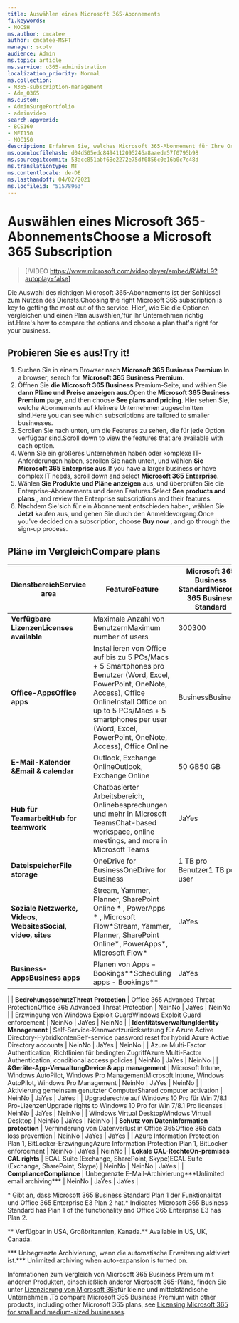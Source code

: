 ```yaml
---
title: Auswählen eines Microsoft 365-Abonnements
f1.keywords:
- NOCSH
ms.author: cmcatee
author: cmcatee-MSFT
manager: scotv
audience: Admin
ms.topic: article
ms.service: o365-administration
localization_priority: Normal
ms.collection:
- M365-subscription-management
- Adm_O365
ms.custom:
- AdminSurgePortfolio
- adminvideo
search.appverid:
- BCS160
- MET150
- MOE150
description: Erfahren Sie, welches Microsoft 365-Abonnement für Ihre Organisation richtig ist.
ms.openlocfilehash: d04d505edc8494112095246a8aaede57f0795b98
ms.sourcegitcommit: 53acc851abf68e2272e75df0856c0e16b0c7e48d
ms.translationtype: MT
ms.contentlocale: de-DE
ms.lasthandoff: 04/02/2021
ms.locfileid: "51578963"
---
```

# <a name="choose-a-microsoft-365-subscription"></a><span data-ttu-id="4b397-103">Auswählen eines Microsoft 365-Abonnements</span><span class="sxs-lookup"><span data-stu-id="4b397-103">Choose a Microsoft 365 Subscription</span></span>

> [!VIDEO https://www.microsoft.com/videoplayer/embed/RWfzL9?autoplay=false]

<span data-ttu-id="4b397-104">Die Auswahl des richtigen Microsoft 365-Abonnements ist der Schlüssel zum Nutzen des Diensts.</span><span class="sxs-lookup"><span data-stu-id="4b397-104">Choosing the right Microsoft 365 subscription is key to getting the most out of the service.</span></span> <span data-ttu-id="4b397-105">Hier&#39;, wie Sie die Optionen vergleichen und einen Plan auswählen,&#39;für Ihr Unternehmen richtig ist.</span><span class="sxs-lookup"><span data-stu-id="4b397-105">Here&#39;s how to compare the options and choose a plan that&#39;s right for your business.</span></span>

## <a name="try-it"></a><span data-ttu-id="4b397-106">Probieren Sie es aus!</span><span class="sxs-lookup"><span data-stu-id="4b397-106">Try it!</span></span>

1. <span data-ttu-id="4b397-107">Suchen Sie in einem Browser nach  **Microsoft 365 Business Premium**.</span><span class="sxs-lookup"><span data-stu-id="4b397-107">In a browser, search for  **Microsoft 365 Business Premium**.</span></span>
2. <span data-ttu-id="4b397-108">Öffnen Sie **die Microsoft 365 Business** Premium-Seite, und wählen Sie **dann Pläne und Preise anzeigen aus.**</span><span class="sxs-lookup"><span data-stu-id="4b397-108">Open the  **Microsoft 365 Business Premium**  page, and then choose  **See plans and pricing**.</span></span> <span data-ttu-id="4b397-109">Hier sehen Sie, welche Abonnements auf kleinere Unternehmen zugeschnitten sind.</span><span class="sxs-lookup"><span data-stu-id="4b397-109">Here you can see which subscriptions are tailored to smaller businesses.</span></span>
3. <span data-ttu-id="4b397-110">Scrollen Sie nach unten, um die Features zu sehen, die für jede Option verfügbar sind.</span><span class="sxs-lookup"><span data-stu-id="4b397-110">Scroll down to view the features that are available with each option.</span></span>
4. <span data-ttu-id="4b397-111">Wenn Sie ein größeres Unternehmen haben oder komplexe IT-Anforderungen haben, scrollen Sie nach unten, und wählen **Sie Microsoft 365 Enterprise aus.**</span><span class="sxs-lookup"><span data-stu-id="4b397-111">If you have a larger business or have complex IT needs, scroll down and select  **Microsoft 365 Enterprise**.</span></span>
5. <span data-ttu-id="4b397-112">Wählen  **Sie Produkte und Pläne anzeigen** aus, und überprüfen Sie die Enterprise-Abonnements und deren Features.</span><span class="sxs-lookup"><span data-stu-id="4b397-112">Select  **See products and plans** , and review the Enterprise subscriptions and their features.</span></span>
6. <span data-ttu-id="4b397-113">Nachdem Sie&#39;sich für ein Abonnement entschieden haben, wählen Sie  **Jetzt** kaufen aus, und gehen Sie durch den Anmeldevorgang.</span><span class="sxs-lookup"><span data-stu-id="4b397-113">Once you&#39;ve decided on a subscription, choose  **Buy now** , and go through the sign-up process.</span></span>

## <a name="compare-plans"></a><span data-ttu-id="4b397-114">Pläne im Vergleich</span><span class="sxs-lookup"><span data-stu-id="4b397-114">Compare plans</span></span>

| <span data-ttu-id="4b397-115">**Dienstbereich**</span><span class="sxs-lookup"><span data-stu-id="4b397-115">**Service area**</span></span> | <span data-ttu-id="4b397-116">**Feature**</span><span class="sxs-lookup"><span data-stu-id="4b397-116">**Feature**</span></span> | <span data-ttu-id="4b397-117">**Microsoft 365 Business Standard**</span><span class="sxs-lookup"><span data-stu-id="4b397-117">**Microsoft 365 Business Standard**</span></span> | <span data-ttu-id="4b397-118">**Microsoft 365 Business Premium**</span><span class="sxs-lookup"><span data-stu-id="4b397-118">**Microsoft 365 Business Premium**</span></span> | <span data-ttu-id="4b397-119">**Office 365 Enterprise E3**</span><span class="sxs-lookup"><span data-stu-id="4b397-119">**Office 365 Enterprise E3**</span></span> |
| --- | --- | --- | --- | --- |
| <span data-ttu-id="4b397-120">**Verfügbare Lizenzen**</span><span class="sxs-lookup"><span data-stu-id="4b397-120">**Licenses available**</span></span> | <span data-ttu-id="4b397-121">Maximale Anzahl von Benutzern</span><span class="sxs-lookup"><span data-stu-id="4b397-121">Maximum number of users</span></span> | <span data-ttu-id="4b397-122">300</span><span class="sxs-lookup"><span data-stu-id="4b397-122">300</span></span> | <span data-ttu-id="4b397-123">300</span><span class="sxs-lookup"><span data-stu-id="4b397-123">300</span></span> | <span data-ttu-id="4b397-124">Unbegrenzt</span><span class="sxs-lookup"><span data-stu-id="4b397-124">Unlimited</span></span> |
| <span data-ttu-id="4b397-125">**Office-Apps**</span><span class="sxs-lookup"><span data-stu-id="4b397-125">**Office apps**</span></span> | <span data-ttu-id="4b397-126">Installieren von Office auf bis zu 5 PCs/Macs + 5 Smartphones pro Benutzer (Word, Excel, PowerPoint, OneNote, Access), Office Online</span><span class="sxs-lookup"><span data-stu-id="4b397-126">Install Office on up to 5 PCs/Macs + 5 smartphones per user (Word, Excel, PowerPoint, OneNote, Access), Office Online</span></span> | <span data-ttu-id="4b397-127">Business</span><span class="sxs-lookup"><span data-stu-id="4b397-127">Business</span></span> | <span data-ttu-id="4b397-128">Business</span><span class="sxs-lookup"><span data-stu-id="4b397-128">Business</span></span> | <span data-ttu-id="4b397-129">ProPlus</span><span class="sxs-lookup"><span data-stu-id="4b397-129">ProPlus</span></span> |
| <span data-ttu-id="4b397-130">**E-Mail-Kalender &amp;**</span><span class="sxs-lookup"><span data-stu-id="4b397-130">**Email &amp; calendar**</span></span> | <span data-ttu-id="4b397-131">Outlook, Exchange Online</span><span class="sxs-lookup"><span data-stu-id="4b397-131">Outlook, Exchange Online</span></span> | <span data-ttu-id="4b397-132">50 GB</span><span class="sxs-lookup"><span data-stu-id="4b397-132">50 GB</span></span> | <span data-ttu-id="4b397-133">50 GB</span><span class="sxs-lookup"><span data-stu-id="4b397-133">50 GB</span></span> | <span data-ttu-id="4b397-134">100 GB</span><span class="sxs-lookup"><span data-stu-id="4b397-134">100 GB</span></span> |
| <span data-ttu-id="4b397-135">**Hub für Teamarbeit**</span><span class="sxs-lookup"><span data-stu-id="4b397-135">**Hub for teamwork**</span></span> | <span data-ttu-id="4b397-136">Chatbasierter Arbeitsbereich, Onlinebesprechungen und mehr in Microsoft Teams</span><span class="sxs-lookup"><span data-stu-id="4b397-136">Chat-based workspace, online meetings, and more in Microsoft Teams</span></span> | <span data-ttu-id="4b397-137">Ja</span><span class="sxs-lookup"><span data-stu-id="4b397-137">Yes</span></span> | <span data-ttu-id="4b397-138">Ja</span><span class="sxs-lookup"><span data-stu-id="4b397-138">Yes</span></span> | <span data-ttu-id="4b397-139">Ja</span><span class="sxs-lookup"><span data-stu-id="4b397-139">Yes</span></span> |
| <span data-ttu-id="4b397-140">**Dateispeicher**</span><span class="sxs-lookup"><span data-stu-id="4b397-140">**File storage**</span></span> | <span data-ttu-id="4b397-141">OneDrive for Business</span><span class="sxs-lookup"><span data-stu-id="4b397-141">OneDrive for Business</span></span> | <span data-ttu-id="4b397-142">1 TB pro Benutzer</span><span class="sxs-lookup"><span data-stu-id="4b397-142">1 TB per user</span></span> | <span data-ttu-id="4b397-143">1 TB pro Benutzer</span><span class="sxs-lookup"><span data-stu-id="4b397-143">1 TB per user</span></span> | <span data-ttu-id="4b397-144">Unbegrenzt</span><span class="sxs-lookup"><span data-stu-id="4b397-144">Unlimited</span></span> |
| <span data-ttu-id="4b397-145">**Soziale Netzwerke, Videos, Websites**</span><span class="sxs-lookup"><span data-stu-id="4b397-145">**Social, video, sites**</span></span> | <span data-ttu-id="4b397-146">Stream, Yammer, Planner, SharePoint Online \* , PowerApps \* , Microsoft Flow\*</span><span class="sxs-lookup"><span data-stu-id="4b397-146">Stream, Yammer, Planner, SharePoint Online\*, PowerApps\*, Microsoft Flow\*</span></span> | <span data-ttu-id="4b397-147">Ja</span><span class="sxs-lookup"><span data-stu-id="4b397-147">Yes</span></span> | <span data-ttu-id="4b397-148">Ja</span><span class="sxs-lookup"><span data-stu-id="4b397-148">Yes</span></span> | <span data-ttu-id="4b397-149">Ja</span><span class="sxs-lookup"><span data-stu-id="4b397-149">Yes</span></span> |
| <span data-ttu-id="4b397-150">**Business-Apps**</span><span class="sxs-lookup"><span data-stu-id="4b397-150">**Business apps**</span></span> | <span data-ttu-id="4b397-151">Planen von Apps – Bookings\*\*</span><span class="sxs-lookup"><span data-stu-id="4b397-151">Scheduling apps - Bookings\*\*</span></span> | <span data-ttu-id="4b397-152">Ja</span><span class="sxs-lookup"><span data-stu-id="4b397-152">Yes</span></span> | <span data-ttu-id="4b397-153">Ja</span><span class="sxs-lookup"><span data-stu-id="4b397-153">Yes</span></span> | <span data-ttu-id="4b397-154">Ja</span><span class="sxs-lookup"><span data-stu-id="4b397-154">Yes</span></span> |
|
| <span data-ttu-id="4b397-155">**Bedrohungsschutz**</span><span class="sxs-lookup"><span data-stu-id="4b397-155">**Threat Protection**</span></span> | <span data-ttu-id="4b397-156">Office 365 Advanced Threat Protection</span><span class="sxs-lookup"><span data-stu-id="4b397-156">Office 365 Advanced Threat Protection</span></span> | <span data-ttu-id="4b397-157">Nein</span><span class="sxs-lookup"><span data-stu-id="4b397-157">No</span></span> | <span data-ttu-id="4b397-158">Ja</span><span class="sxs-lookup"><span data-stu-id="4b397-158">Yes</span></span> | <span data-ttu-id="4b397-159">Nein</span><span class="sxs-lookup"><span data-stu-id="4b397-159">No</span></span> |
 | <span data-ttu-id="4b397-160">Erzwingung von Windows Exploit Guard</span><span class="sxs-lookup"><span data-stu-id="4b397-160">Windows Exploit Guard enforcement</span></span> | <span data-ttu-id="4b397-161">Nein</span><span class="sxs-lookup"><span data-stu-id="4b397-161">No</span></span> | <span data-ttu-id="4b397-162">Ja</span><span class="sxs-lookup"><span data-stu-id="4b397-162">Yes</span></span> | <span data-ttu-id="4b397-163">Nein</span><span class="sxs-lookup"><span data-stu-id="4b397-163">No</span></span> |
| <span data-ttu-id="4b397-164">**Identitätsverwaltung**</span><span class="sxs-lookup"><span data-stu-id="4b397-164">**Identity Management**</span></span> | <span data-ttu-id="4b397-165">Self-Service-Kennwortzurücksetzung für Azure Active Directory-Hybridkonten</span><span class="sxs-lookup"><span data-stu-id="4b397-165">Self-service password reset for hybrid Azure Active Directory accounts</span></span> | <span data-ttu-id="4b397-166">Nein</span><span class="sxs-lookup"><span data-stu-id="4b397-166">No</span></span> | <span data-ttu-id="4b397-167">Ja</span><span class="sxs-lookup"><span data-stu-id="4b397-167">Yes</span></span> | <span data-ttu-id="4b397-168">Nein</span><span class="sxs-lookup"><span data-stu-id="4b397-168">No</span></span> |
 | <span data-ttu-id="4b397-169">Azure Multi-Factor Authentication, Richtlinien für bedingten Zugriff</span><span class="sxs-lookup"><span data-stu-id="4b397-169">Azure Multi-Factor Authentication, conditional access policies</span></span> | <span data-ttu-id="4b397-170">Nein</span><span class="sxs-lookup"><span data-stu-id="4b397-170">No</span></span> | <span data-ttu-id="4b397-171">Ja</span><span class="sxs-lookup"><span data-stu-id="4b397-171">Yes</span></span> | <span data-ttu-id="4b397-172">Nein</span><span class="sxs-lookup"><span data-stu-id="4b397-172">No</span></span> |
| <span data-ttu-id="4b397-173">**&amp;Geräte-App-Verwaltung**</span><span class="sxs-lookup"><span data-stu-id="4b397-173">**Device &amp; app management**</span></span> | <span data-ttu-id="4b397-174">Microsoft Intune, Windows AutoPilot, Windows Pro Management</span><span class="sxs-lookup"><span data-stu-id="4b397-174">Microsoft Intune, Windows AutoPilot, Windows Pro Management</span></span> | <span data-ttu-id="4b397-175">Nein</span><span class="sxs-lookup"><span data-stu-id="4b397-175">No</span></span> | <span data-ttu-id="4b397-176">Ja</span><span class="sxs-lookup"><span data-stu-id="4b397-176">Yes</span></span> | <span data-ttu-id="4b397-177">Nein</span><span class="sxs-lookup"><span data-stu-id="4b397-177">No</span></span> |
 | <span data-ttu-id="4b397-178">Aktivierung gemeinsam genutzter Computer</span><span class="sxs-lookup"><span data-stu-id="4b397-178">Shared computer activation</span></span> | <span data-ttu-id="4b397-179">Nein</span><span class="sxs-lookup"><span data-stu-id="4b397-179">No</span></span> | <span data-ttu-id="4b397-180">Ja</span><span class="sxs-lookup"><span data-stu-id="4b397-180">Yes</span></span> | <span data-ttu-id="4b397-181">Ja</span><span class="sxs-lookup"><span data-stu-id="4b397-181">Yes</span></span> |
 | <span data-ttu-id="4b397-182">Upgraderechte auf Windows 10 Pro für Win 7/8.1 Pro-Lizenzen</span><span class="sxs-lookup"><span data-stu-id="4b397-182">Upgrade rights to Windows 10 Pro for Win 7/8.1 Pro licenses</span></span> | <span data-ttu-id="4b397-183">Nein</span><span class="sxs-lookup"><span data-stu-id="4b397-183">No</span></span> | <span data-ttu-id="4b397-184">Ja</span><span class="sxs-lookup"><span data-stu-id="4b397-184">Yes</span></span> | <span data-ttu-id="4b397-185">Nein</span><span class="sxs-lookup"><span data-stu-id="4b397-185">No</span></span> |
 | <span data-ttu-id="4b397-186">Windows Virtual Desktop</span><span class="sxs-lookup"><span data-stu-id="4b397-186">Windows Virtual Desktop</span></span> | <span data-ttu-id="4b397-187">Nein</span><span class="sxs-lookup"><span data-stu-id="4b397-187">No</span></span> | <span data-ttu-id="4b397-188">Ja</span><span class="sxs-lookup"><span data-stu-id="4b397-188">Yes</span></span> | <span data-ttu-id="4b397-189">Nein</span><span class="sxs-lookup"><span data-stu-id="4b397-189">No</span></span> |
| <span data-ttu-id="4b397-190">**Schutz von Daten**</span><span class="sxs-lookup"><span data-stu-id="4b397-190">**Information protection**</span></span> | <span data-ttu-id="4b397-191">Verhinderung von Datenverlust in Office 365</span><span class="sxs-lookup"><span data-stu-id="4b397-191">Office 365 data loss prevention</span></span> | <span data-ttu-id="4b397-192">Nein</span><span class="sxs-lookup"><span data-stu-id="4b397-192">No</span></span> | <span data-ttu-id="4b397-193">Ja</span><span class="sxs-lookup"><span data-stu-id="4b397-193">Yes</span></span> | <span data-ttu-id="4b397-194">Ja</span><span class="sxs-lookup"><span data-stu-id="4b397-194">Yes</span></span> |
 | <span data-ttu-id="4b397-195">Azure Information Protection Plan 1, BitLocker-Erzwingung</span><span class="sxs-lookup"><span data-stu-id="4b397-195">Azure Information Protection Plan 1, BitLocker enforcement</span></span> | <span data-ttu-id="4b397-196">Nein</span><span class="sxs-lookup"><span data-stu-id="4b397-196">No</span></span> | <span data-ttu-id="4b397-197">Ja</span><span class="sxs-lookup"><span data-stu-id="4b397-197">Yes</span></span> | <span data-ttu-id="4b397-198">Nein</span><span class="sxs-lookup"><span data-stu-id="4b397-198">No</span></span> |
| <span data-ttu-id="4b397-199">**Lokale CAL-Rechte**</span><span class="sxs-lookup"><span data-stu-id="4b397-199">**On-premises CAL rights**</span></span> | <span data-ttu-id="4b397-200">ECAL Suite (Exchange, SharePoint, Skype)</span><span class="sxs-lookup"><span data-stu-id="4b397-200">ECAL Suite (Exchange, SharePoint, Skype)</span></span> | <span data-ttu-id="4b397-201">Nein</span><span class="sxs-lookup"><span data-stu-id="4b397-201">No</span></span> | <span data-ttu-id="4b397-202">Nein</span><span class="sxs-lookup"><span data-stu-id="4b397-202">No</span></span> | <span data-ttu-id="4b397-203">Ja</span><span class="sxs-lookup"><span data-stu-id="4b397-203">Yes</span></span> |
| <span data-ttu-id="4b397-204">**Compliance**</span><span class="sxs-lookup"><span data-stu-id="4b397-204">**Compliance**</span></span> | <span data-ttu-id="4b397-205">Unbegrenzte E-Mail-Archivierung\*\*\*</span><span class="sxs-lookup"><span data-stu-id="4b397-205">Unlimited email archiving\*\*\*</span></span> | <span data-ttu-id="4b397-206">Nein</span><span class="sxs-lookup"><span data-stu-id="4b397-206">No</span></span> | <span data-ttu-id="4b397-207">Ja</span><span class="sxs-lookup"><span data-stu-id="4b397-207">Yes</span></span> | <span data-ttu-id="4b397-208">Ja</span><span class="sxs-lookup"><span data-stu-id="4b397-208">Yes</span></span> |

<span data-ttu-id="4b397-209">\* Gibt an, dass Microsoft 365 Business Standard Plan 1 der Funktionalität und Office 365 Enterprise E3 Plan 2 hat.</span><span class="sxs-lookup"><span data-stu-id="4b397-209">\* Indicates Microsoft 365 Business Standard has Plan 1 of the functionality and Office 365 Enterprise E3 has Plan 2.</span></span>

<span data-ttu-id="4b397-210">\*\* Verfügbar in USA, Großbritannien, Kanada.</span><span class="sxs-lookup"><span data-stu-id="4b397-210">\*\* Available in US, UK, Canada.</span></span>

<span data-ttu-id="4b397-211">\*\*\* Unbegrenzte Archivierung, wenn die automatische Erweiterung aktiviert ist.</span><span class="sxs-lookup"><span data-stu-id="4b397-211">\*\*\* Unlimited archiving when auto-expansion is turned on.</span></span>

<span data-ttu-id="4b397-212">Informationen zum Vergleich von Microsoft 365 Business Premium mit anderen Produkten, einschließlich anderer Microsoft 365-Pläne, finden Sie unter [Lizenzierung von Microsoft 365](/office365/servicedescriptions/microsoft-365-service-descriptions/licensing-microsoft-365-in-smb)für kleine und mittelständische Unternehmen .</span><span class="sxs-lookup"><span data-stu-id="4b397-212">To compare Microsoft 365 Business Premium with other products, including other Microsoft 365 plans, see [Licensing Microsoft 365 for small and medium-sized businesses](/office365/servicedescriptions/microsoft-365-service-descriptions/licensing-microsoft-365-in-smb).</span></span>